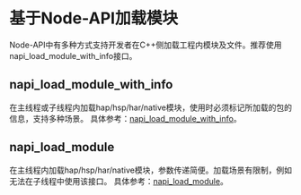 # 基于Node-API加载模块

Node-API中有多种方式支持开发者在C++侧加载工程内模块及文件。推荐使用napi_load_module_with_info接口。

## napi_load_module_with_info

在主线程或子线程内加载hap/hsp/har/native模块，使用时必须标记所加载的包的信息，支持多种场景。
具体参考：[napi_load_module_with_info](../napi/use-napi-load-module-with-info.md)。

## napi_load_module

在主线程内加载hap/hsp/har/native模块，参数传递简便。加载场景有限制，例如无法在子线程中使用该接口。
具体参考：[napi_load_module](../napi/use-napi-load-module.md)。
